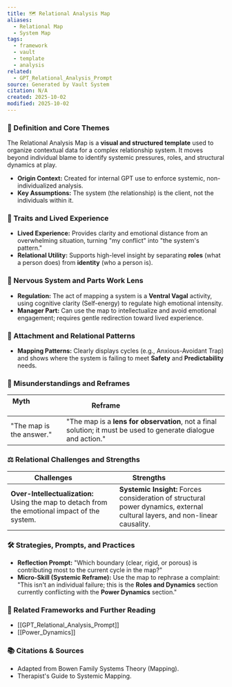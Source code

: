 ```yaml
---
title: 🗺️ Relational Analysis Map
aliases:
  - Relational Map
  - System Map
tags:
  - framework
  - vault
  - template
  - analysis
related:
  - GPT_Relational_Analysis_Prompt
source: Generated by Vault System
citation: N/A
created: 2025-10-02
modified: 2025-10-02
---
```

### 🧩 Definition and Core Themes

The Relational Analysis Map is a **visual and structured template** used to organize contextual data for a complex relationship system. It moves beyond individual blame to identify systemic pressures, roles, and structural dynamics at play.

-   **Origin Context:** Created for internal GPT use to enforce systemic, non-individualized analysis.
-   **Key Assumptions:** The system (the relationship) is the client, not the individuals within it.

### 🌿 Traits and Lived Experience

-   **Lived Experience:** Provides clarity and emotional distance from an overwhelming situation, turning "my conflict" into "the system's pattern."
-   **Relational Utility:** Supports high-level insight by separating **roles** (what a person does) from **identity** (who a person is).

### 🧠 Nervous System and Parts Work Lens

-   **Regulation:** The act of mapping a system is a **Ventral Vagal** activity, using cognitive clarity (Self-energy) to regulate high emotional intensity.
-   **Manager Part:** Can use the map to intellectualize and avoid emotional engagement; requires gentle redirection toward lived experience.

### 💞 Attachment and Relational Patterns

-   **Mapping Patterns:** Clearly displays cycles (e.g., Anxious-Avoidant Trap) and shows where the system is failing to meet **Safety** and **Predictability** needs.

### 🔄 Misunderstandings and Reframes

| Myth                      | Reframe                                          |
| ------------------------- | ------------------------------------------------ |
| "The map is the answer." | "The map is a **lens for observation**, not a final solution; it must be used to generate dialogue and action." |

### ⚖️ Relational Challenges and Strengths

| Challenges          | Strengths                        |
| ------------------- | -------------------------------- |
| **Over-Intellectualization:** Using the map to detach from the emotional impact of the system. | **Systemic Insight:** Forces consideration of structural power dynamics, external cultural layers, and non-linear causality. |

### 🛠️ Strategies, Prompts, and Practices

-   **Reflection Prompt:** "Which boundary (clear, rigid, or porous) is contributing most to the current cycle in the map?"
-   **Micro-Skill (Systemic Reframe):** Use the map to rephrase a complaint: "This isn't an individual failure; this is the **Roles and Dynamics** section currently conflicting with the **Power Dynamics** section."

### 🔗 Related Frameworks and Further Reading

-   [[GPT_Relational_Analysis_Prompt]]
-   [[Power_Dynamics]]

### 📚 Citations & Sources

-   Adapted from Bowen Family Systems Theory (Mapping).
-   Therapist's Guide to Systemic Mapping.